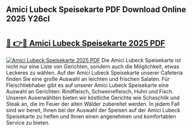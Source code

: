 ## Amici Lubeck Speisekarte PDF Download Online 2025 Y26cI

# <h2><a href="http://gcbcugh.nevu.top/?p=Amici+Lubeck+Speisekarte">🔗 👉🔴 Amici Lubeck Speisekarte 2025 PDF</a></h2>

[![Amici Lubeck Speisekarte 2025 PDF](https://i.imgur.com/dBaPXMq.png)](http://gcbcugh.nevu.top/?p=Amici+Lubeck+Speisekarte)
Die Amici Lubeck Speisekarte ist nicht nur eine Liste von Gerichten, sondern auch die Möglichkeit, etwas Leckeres zu wählen. Auf der Amici Lubeck Speisekarte unserer Cafeteria finden Sie eine große Auswahl an leichten und frischen Salaten. Für Fleischliebhaber gibt es auf unserer Amici Lubeck Speisekarte eine Auswahl an Gerichten: Rindfleisch, Schweinefleisch, Huhn und Fisch. Unseren Auserwählten bieten wir köstliche Gerichte wie Schaschlik und Steak an, die im Feuer der alten Wälder zubereitet werden. In jedem Fall sind wir bereit, Ihnen bei der Auswahl der Speisen auf der Amici Lubeck Speisekarte zu helfen und Ihnen einen angenehmen und komfortablen Service zu bieten.
